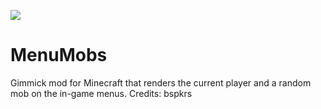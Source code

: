 [![](http://cf.way2muchnoise.eu/versions/menumobs.svg)](https://minecraft.curseforge.com/projects/menumobs)

# MenuMobs
Gimmick mod for Minecraft that renders the current player and a random mob on the in-game menus. Credits: bspkrs
